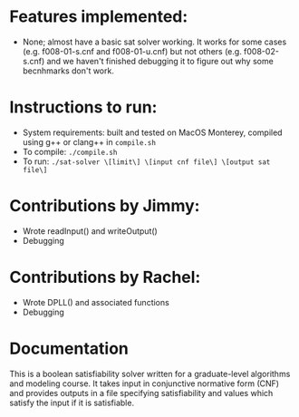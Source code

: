 # Features implemented:
- None; almost have a basic sat solver working. It works for some cases (e.g. f008-01-s.cnf and f008-01-u.cnf) but not others (e.g. f008-02-s.cnf) and we haven't finished debugging it to figure out why some becnhmarks don't work.

# Instructions to run:
- System requirements: built and tested on MacOS Monterey, compiled using g++ or clang++ in `compile.sh`
- To compile: `./compile.sh` 
- To run: `./sat-solver \[limit\] \[input cnf file\] \[output sat file\]`

# Contributions by Jimmy:
- Wrote readInput() and writeOutput()
- Debugging

# Contributions by Rachel:
- Wrote DPLL() and associated functions
- Debugging

# Documentation
This is a boolean satisfiability solver written for a graduate-level algorithms and modeling course. It takes input in conjunctive normative form (CNF) and provides outputs in a file specifying satisfiability and values which satisfy the input if it is satisfiable. 
